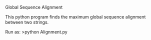 Global Sequence Alignment

This python program finds the maximum global sequence alignment between two strings.

Run as: >python Alignment.py  
